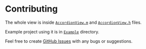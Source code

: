 # Contributing

The whole view is inside [`AccordionView.m`](AccordionView.m) and [`AccordionView.h`](AccordionView.h) files.

Example project using it is in [`Example`](Example) directory.

Feel free to create [GitHub Issues](https://github.com/appsome/AccordionView/issues)
with any bugs or suggestions.
